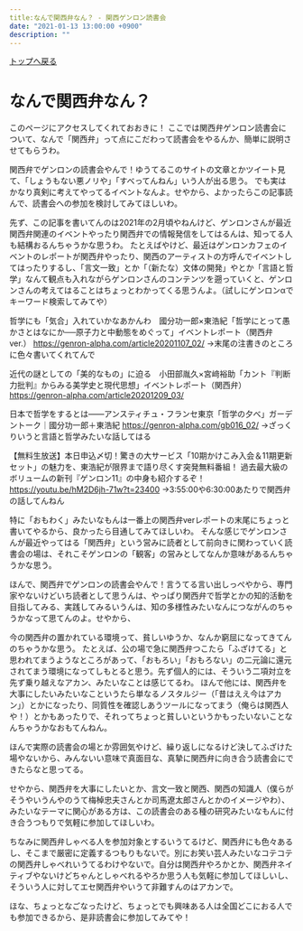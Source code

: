 ```yaml
---
title:なんで関西弁なん？ - 関西ゲンロン読書会
date: "2021-01-13 13:00:00 +0900"
description: ""
---
```


[トップへ戻る](https://taniyang.github.io/kansai-genron-dokushokai/)  

# なんで関西弁なん？

このページにアクセスしてくれておおきに！
ここでは関西弁ゲンロン読書会について、なんで「関西弁」って点にこだわって読書会をやるんか、簡単に説明させてもらうわ。

関西弁でゲンロンの読書会やんで！ゆうてるこのサイトの文章とかツイート見て、「しょうもない悪ノリや」「すべってんねん」いう人が出る思う。
でも実はかなり真剣に考えてやってるイベントなんよ。せやから、よかったらこの記事読んで、読書会への参加を検討してみてほしいわ。


先ず、この記事を書いてんのは2021年の2月頃やねんけど、ゲンロンさんが最近関西弁関連のイベントやったり関西弁での情報発信をしてはるんは、知ってる人も結構おるんちゃうかな思うわ。
たとえばやけど、最近はゲンロンカフェのイベントのレポートが関西弁やったり、関西のアーティストの方呼んでイベントしてはったりするし、「言文一致」とか「（新たな）文体の開発」やとか「言語と哲学」なんて観点も入れながらゲンロンさんのコンテンツを遡っていくと、ゲンロンさんの考えてはることはちょっとわかってくる思うんよ。（試しにゲンロンαでキーワード検索してみてや）

哲学にも「気合」入れていかなあかんわ　國分功一郎×東浩紀「哲学にとって愚かさとはなにか──原子力と中動態をめぐって」イベントレポート（関西弁ver.）
https://genron-alpha.com/article20201107_02/
→末尾の注書きのところに色々書いてくれてんで

近代の謎としての「美的なもの」に迫る　小田部胤久×宮﨑裕助「カント『判断力批判』からみる美学史と現代思想」イベントレポート（関西弁）
https://genron-alpha.com/article20201209_03/

日本で哲学をするとは――アンスティチュ・フランセ東京「哲学の夕べ」ガーデントーク｜國分功一郎＋東浩紀
https://genron-alpha.com/gb016_02/
→ざっくりいうと言語と哲学みたいな話してはる

【無料生放送】本日申込〆切！驚きの大サービス「10期かけこみ入会＆11期更新セット」の魅力を、東浩紀が限界まで語り尽くす突発無料番組！ 過去最大級のボリュームの新刊『ゲンロン11』の中身も紹介するぞ！
https://youtu.be/hM2D6jh-71w?t=23400
→3:55:00や6:30:00あたりで関西弁の話してんねん

特に「おもわく」みたいなもんは一番上の関西弁verレポートの末尾にちょっと書いてやるから、良かったら目通してみてほしいわ。
そんな感じでゲンロンさんが最近やってはる「関西弁」という営みに読者として前向きに関わっていく読書会の場は、それこそゲンロンの「観客」の営みとしてなんか意味があるんちゃうかな思う。


ほんで、関西弁でゲンロンの読書会やんで！言うてる言い出しっぺやから、専門家やないけどいち読者として思うんは、やっぱり関西弁で哲学とかの知的活動を目指してみる、実践してみるいうんは、知の多様性みたいなんにつながんのちゃうかなって思てんのよ。せやから、

今の関西弁の置かれている環境って、貧しいゆうか、なんか窮屈になってきてんのちゃうかな思う。
たとえば、公の場で急に関西弁つこたら「ふざけてる」と思われてまうようなところがあって、「おもろい」「おもろない」の二元論に還元されてまう環境になってしもとると思う。先ず個人的には、そういう二項対立を先ず乗り越えなアカン、みたいなことは感じてるわ。
ほんで他には、関西弁を大事にしたいみたいなこというたら単なるノスタルジー（「昔はええ今はアカン」）とかになったり、同質性を確認しあうツールになってまう（俺らは関西人や！）とかもあったりで、それってちょっと貧しいというかもったいないことなんちゃうかなおもてんねん。


ほんで実際の読書会の場とか雰囲気やけど、繰り返しになるけど決してふざけた場やないから、みんないい意味で真面目な、真摯に関西弁に向き合う読書会にできたらなと思ってる。

せやから、関西弁を大事にしたいとか、言文一致と関西、関西の知識人（僕らがそうやいうんやのうて梅棹忠夫さんとか司馬遼太郎さんとかのイメージやわ）、みたいなテーマに関心がある方は、この読書会のある種の研究みたいなもんに付き合うつもりで気軽に参加してほしいわ。

ちなみに関西弁しゃべる人を参加対象とするいうてるけど、関西弁にも色々あるし、そこまで厳密に定義するつもりもないで。別にお笑い芸人みたいなコテコテの関西弁しゃべれいうてるわけやないで。自分は関西弁やろかとか、関西弁ネイティブやないけどちゃんとしゃべれるやろか思う人も気軽に参加してほしいし、そういう人に対してエセ関西弁やいうて非難すんのはアカンで。


ほな、ちょっとなごなったけど、ちょっとでも興味ある人は全国どこにおる人でも参加できるから、是非読書会に参加してみてや！
